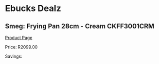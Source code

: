 
# Ebucks Dealz
## Smeg: Frying Pan 28cm - Cream CKFF3001CRM
[Product Page](https://www.ebucks.com/web/shop/productSelected.do?prodId=1231257278&catId=1237102578)

Price: R2099.00

Savings: 


	